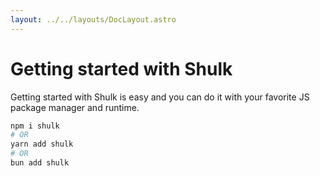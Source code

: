 ```yaml
---
layout: ../../layouts/DocLayout.astro
---
```


# Getting started with Shulk

Getting started with Shulk is easy and you can do it with your favorite JS package manager and runtime.

```sh
npm i shulk
# OR
yarn add shulk
# OR
bun add shulk
```
